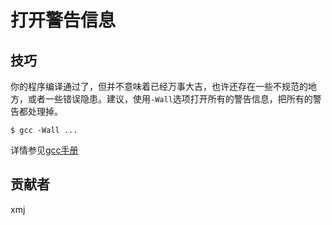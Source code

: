 # 打开警告信息

## 技巧

你的程序编译通过了，但并不意味着已经万事大吉，也许还存在一些不规范的地方，或者一些错误隐患。建议，使用`-Wall`选项打开所有的警告信息，把所有的警告都处理掉。

	$ gcc -Wall ...

详情参见[gcc手册](https://gcc.gnu.org/onlinedocs/gcc/Preprocessor-Options.html#Preprocessor-Options)

## 贡献者

xmj

